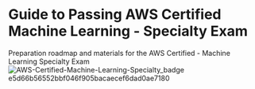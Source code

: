 # Guide to Passing AWS Certified Machine Learning - Specialty Exam
Preparation roadmap and materials for the AWS Certified - Machine Learning Specialty Exam
![AWS-Certified-Machine-Learning-Specialty_badge e5d66b56552bbf046f905bacaecef6dad0ae7180](https://github.com/user-attachments/assets/7c2d4403-4302-40c8-89e8-8e446d5e20b2)
